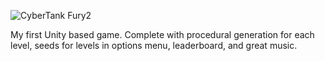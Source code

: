 ![CyberTank Fury2](https://github.com/user-attachments/assets/863b70c7-0668-40c3-8659-9d0f743dd71e)

My first Unity based game. Complete with procedural generation for each level, seeds for levels in options menu, leaderboard, and great music.
